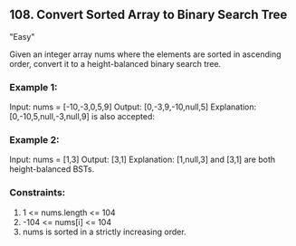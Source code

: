 ## 108. Convert Sorted Array to Binary Search Tree
"Easy"

Given an integer array nums where the elements are sorted in ascending order, convert it to a height-balanced binary search tree.

### Example 1:
Input: nums = [-10,-3,0,5,9]
Output: [0,-3,9,-10,null,5]
Explanation: [0,-10,5,null,-3,null,9] is also accepted:

### Example 2:
Input: nums = [1,3]
Output: [3,1]
Explanation: [1,null,3] and [3,1] are both height-balanced BSTs.
 
### Constraints:
1. 1 <= nums.length <= 104
2. -104 <= nums[i] <= 104
3. nums is sorted in a strictly increasing order.
